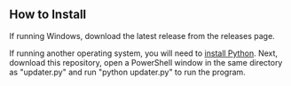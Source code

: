 ## How to Install

If running Windows, download the latest release from the releases page.

If running another operating system, you will need to [install Python](https://www.python.org/downloads/). Next, download this repository, open a PowerShell window in the same directory as "updater.py" and run "python updater.py" to run the program.
